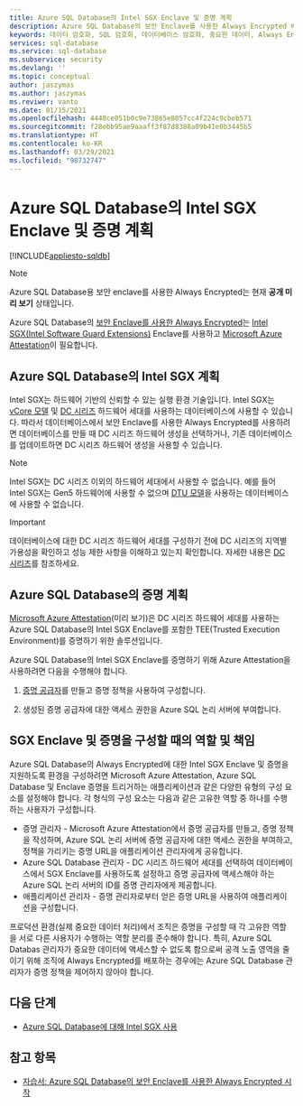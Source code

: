 ```yaml
---
title: Azure SQL Database의 Intel SGX Enclave 및 증명 계획
description: Azure SQL Database의 보안 Enclave를 사용한 Always Encrypted 배포를 계획합니다.
keywords: 데이터 암호화, SQL 암호화, 데이터베이스 암호화, 중요한 데이터, Always Encrypted, 보안 enclave, SGX, 증명
services: sql-database
ms.service: sql-database
ms.subservice: security
ms.devlang: ''
ms.topic: conceptual
author: jaszymas
ms.author: jaszymas
ms.reviwer: vanto
ms.date: 01/15/2021
ms.openlocfilehash: 4448ce051b0c9e73865e8057cc4f224c9cbeb571
ms.sourcegitcommit: f28ebb95ae9aaaff3f87d8388a09b41e0b3445b5
ms.translationtype: HT
ms.contentlocale: ko-KR
ms.lasthandoff: 03/29/2021
ms.locfileid: "98732747"
---
```

# <a name="plan-for-intel-sgx-enclaves-and-attestation-in-azure-sql-database"></a>Azure SQL Database의 Intel SGX Enclave 및 증명 계획

[!INCLUDE[appliesto-sqldb](../includes/appliesto-sqldb.md)]

> [!NOTE]
> Azure SQL Database용 보안 enclave를 사용한 Always Encrypted는 현재 **공개 미리 보기** 상태입니다.

Azure SQL Database의 [보안 Enclave를 사용한 Always Encrypted](/sql/relational-databases/security/encryption/always-encrypted-enclaves)는 [Intel SGX(Intel Software Guard Extensions)](https://itpeernetwork.intel.com/microsoft-azure-confidential-computing/) Enclave를 사용하고 [Microsoft Azure Attestation](/sql/relational-databases/security/encryption/always-encrypted-enclaves#secure-enclave-attestation)이 필요합니다.

## <a name="plan-for-intel-sgx-in-azure-sql-database"></a>Azure SQL Database의 Intel SGX 계획

Intel SGX는 하드웨어 기반의 신뢰할 수 있는 실행 환경 기술입니다. Intel SGX는 [vCore 모델](service-tiers-vcore.md) 및 [DC 시리즈](service-tiers-vcore.md?#dc-series) 하드웨어 세대를 사용하는 데이터베이스에 사용할 수 있습니다. 따라서 데이터베이스에서 보안 Enclave를 사용한 Always Encrypted를 사용하려면 데이터베이스를 만들 때 DC 시리즈 하드웨어 생성을 선택하거나, 기존 데이터베이스를 업데이트하면 DC 시리즈 하드웨어 생성을 사용할 수 있습니다.

> [!NOTE]
> Intel SGX는 DC 시리즈 이외의 하드웨어 세대에서 사용할 수 없습니다. 예를 들어 Intel SGX는 Gen5 하드웨어에 사용할 수 없으며 [DTU 모델](service-tiers-dtu.md)을 사용하는 데이터베이스에 사용할 수 없습니다.

> [!IMPORTANT]
> 데이터베이스에 대한 DC 시리즈 하드웨어 세대를 구성하기 전에 DC 시리즈의 지역별 가용성을 확인하고 성능 제한 사항을 이해하고 있는지 확인합니다. 자세한 내용은 [DC 시리즈](service-tiers-vcore.md#dc-series)를 참조하세요.

## <a name="plan-for-attestation-in-azure-sql-database"></a>Azure SQL Database의 증명 계획

[Microsoft Azure Attestation](../../attestation/overview.md)(미리 보기)은 DC 시리즈 하드웨어 세대를 사용하는 Azure SQL Database의 Intel SGX Enclave를 포함한 TEE(Trusted Execution Environment)를 증명하기 위한 솔루션입니다.

Azure SQL Database의 Intel SGX Enclave를 증명하기 위해 Azure Attestation을 사용하려면 다음을 수행해야 합니다.

1. [증명 공급자](../../attestation/basic-concepts.md#attestation-provider)를 만들고 증명 정책을 사용하여 구성합니다. 

2. 생성된 증명 공급자에 대한 액세스 권한을 Azure SQL 논리 서버에 부여합니다.

## <a name="roles-and-responsibilities-when-configuring-sgx-enclaves-and-attestation"></a>SGX Enclave 및 증명을 구성할 때의 역할 및 책임

Azure SQL Database의 Always Encrypted에 대한 Intel SGX Enclave 및 증명을 지원하도록 환경을 구성하려면 Microsoft Azure Attestation, Azure SQL Database 및 Enclave 증명을 트리거하는 애플리케이션과 같은 다양한 유형의 구성 요소를 설정해야 합니다. 각 형식의 구성 요소는 다음과 같은 고유한 역할 중 하나를 수행하는 사용자가 구성합니다.

- 증명 관리자 - Microsoft Azure Attestation에서 증명 공급자를 만들고, 증명 정책을 작성하며, Azure SQL 논리 서버에 증명 공급자에 대한 액세스 권한을 부여하고, 정책을 가리키는 증명 URL을 애플리케이션 관리자에게 공유합니다.
- Azure SQL Database 관리자 - DC 시리즈 하드웨어 세대를 선택하여 데이터베이스에서 SGX Enclave를 사용하도록 설정하고 증명 공급자에 액세스해야 하는 Azure SQL 논리 서버의 ID를 증명 관리자에게 제공합니다.
- 애플리케이션 관리자 - 증명 관리자로부터 얻은 증명 URL을 사용하여 애플리케이션을 구성합니다.

프로덕션 환경(실제 중요한 데이터 처리)에서 조직은 증명을 구성할 때 각 고유한 역할을 서로 다른 사용자가 수행하는 역할 분리를 준수해야 합니다. 특히, Azure SQL Databas 관리자가 중요한 데이터에 액세스할 수 없도록 함으로써 공격 노출 영역을 줄이기 위해 조직에 Always Encrypted를 배포하는 경우에는 Azure SQL Database 관리자가 증명 정책을 제어하지 않아야 합니다.

## <a name="next-steps"></a>다음 단계

- [Azure SQL Database에 대해 Intel SGX 사용](always-encrypted-enclaves-enable-sgx.md)

## <a name="see-also"></a>참고 항목

- [자습서: Azure SQL Database의 보안 Enclave를 사용한 Always Encrypted 시작](always-encrypted-enclaves-getting-started.md)